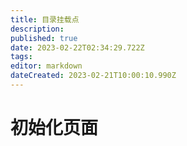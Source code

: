 ```yaml
---
title: 目录挂载点
description: 
published: true
date: 2023-02-22T02:34:29.722Z
tags: 
editor: markdown
dateCreated: 2023-02-21T10:00:10.990Z
---
```


# 初始化页面